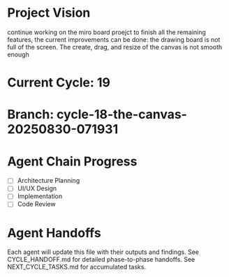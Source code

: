 # Project Vision
continue working on the miro board proejct to finish all the remaining features, the current improvements can be done: the drawing board is not full of the screen. The create, drag, and resize of the canvas is not smooth enough

# Current Cycle: 19
# Branch: cycle-18-the-canvas-20250830-071931

# Agent Chain Progress
- [ ] Architecture Planning
- [ ] UI/UX Design  
- [ ] Implementation
- [ ] Code Review

# Agent Handoffs
Each agent will update this file with their outputs and findings.
See CYCLE_HANDOFF.md for detailed phase-to-phase handoffs.
See NEXT_CYCLE_TASKS.md for accumulated tasks.
